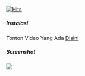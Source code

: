 [![Hits](https://hits.seeyoufarm.com/api/count/incr/badge.svg?url=https%3A%2F%2Fgithub.com%2FHostinger-Team%2FWindows&count_bg=%2373E51D&title_bg=%23000000&icon=windows.svg&icon_color=%23FFFFFF&title=MY+HIT&edge_flat=false)](https://api.onee.eu.org)

<h5>Instalasi</h5>

<p>Tonton Video Yang Ada <a href="https://youtu.be/FqvwlMuOcvg">Disini</a>

<h5>Screenshot</h5>
<img src="https://up.onee.eu.org/file/b88FFjxNtYgU.jpg">

